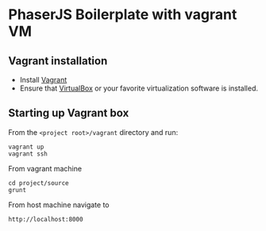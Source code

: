 # PhaserJS Boilerplate with vagrant VM

## Vagrant installation

- Install  [Vagrant](https://www.vagrantup.com/downloads.html)
- Ensure that [VirtualBox](https://www.virtualbox.org/) or your favorite virtualization software is installed.

## Starting up Vagrant box

From the `<project root>/vagrant` directory and run:

```
vagrant up
vagrant ssh
```

From vagrant machine 
```
cd project/source
grunt
```

From host machine navigate to
```
http://localhost:8000
```
